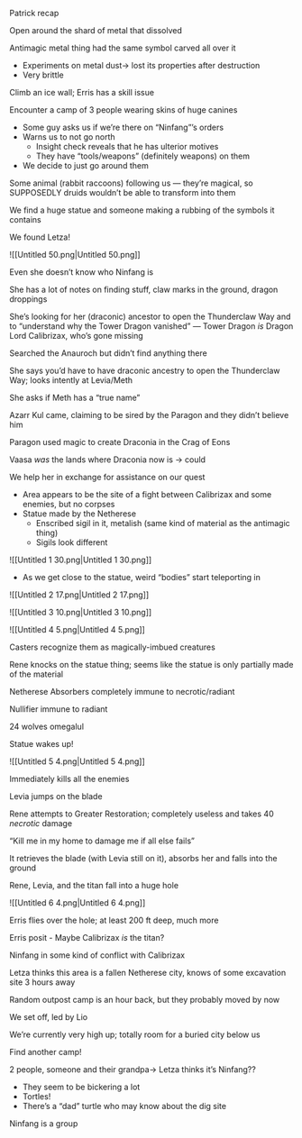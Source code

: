 Patrick recap

Open around the shard of metal that dissolved

  

Antimagic metal thing had the same symbol carved all over it

- Experiments on metal dust→ lost its properties after destruction
- Very brittle

  

Climb an ice wall; Erris has a skill issue

Encounter a camp of 3 people wearing skins of huge canines

- Some guy asks us if we’re there on “Ninfang”’s orders
- Warns us to not go north
    - Insight check reveals that he has ulterior motives
    - They have “tools/weapons” (definitely weapons) on them
- We decide to just go around them

  

Some animal (rabbit raccoons) following us — they’re magical, so SUPPOSEDLY druids wouldn’t be able to transform into them

  

We find a huge statue and someone making a rubbing of the symbols it contains

We found Letza!

![[Untitled 50.png|Untitled 50.png]]

Even she doesn’t know who Ninfang is

She has a lot of notes on finding stuff, claw marks in the ground, dragon droppings

She’s looking for her (draconic) ancestor to open the Thunderclaw Way and to “understand why the Tower Dragon vanished” — Tower Dragon _is_ Dragon Lord Calibrizax, who’s gone missing

Searched the Anauroch but didn’t find anything there

She says you’d have to have draconic ancestry to open the Thunderclaw Way; looks intently at Levia/Meth

She asks if Meth has a “true name”

Azarr Kul came, claiming to be sired by the Paragon and they didn’t believe him

Paragon used magic to create Draconia in the Crag of Eons

Vaasa _was_ the lands where Draconia now is → could

  

We help her in exchange for assistance on our quest

- Area appears to be the site of a fight between Calibrizax and some enemies, but no corpses
- Statue made by the Netherese
    - Enscribed sigil in it, metalish (same kind of material as the antimagic thing)
    - Sigils look different

![[Untitled 1 30.png|Untitled 1 30.png]]

- As we get close to the statue, weird “bodies” start teleporting in

![[Untitled 2 17.png|Untitled 2 17.png]]

![[Untitled 3 10.png|Untitled 3 10.png]]

![[Untitled 4 5.png|Untitled 4 5.png]]

Casters recognize them as magically-imbued creatures

Rene knocks on the statue thing; seems like the statue is only partially made of the material

Netherese Absorbers completely immune to necrotic/radiant

Nullifier immune to radiant

24 wolves omegalul

Statue wakes up!

![[Untitled 5 4.png|Untitled 5 4.png]]

Immediately kills all the enemies

Levia jumps on the blade

Rene attempts to Greater Restoration; completely useless and takes 40 _necrotic_ damage

“Kill me in my home to damage me if all else fails”

It retrieves the blade (with Levia still on it), absorbs her and falls into the ground

Rene, Levia, and the titan fall into a huge hole

![[Untitled 6 4.png|Untitled 6 4.png]]

Erris flies over the hole; at least 200 ft deep, much more

  

Erris posit - Maybe Calibrizax _is_ the titan?

Ninfang in some kind of conflict with Calibrizax

Letza thinks this area is a fallen Netherese city, knows of some excavation site 3 hours away

Random outpost camp is an hour back, but they probably moved by now

  

We set off, led by Lio

We’re currently very high up; totally room for a buried city below us

Find another camp!

2 people, someone and their grandpa→ Letza thinks it’s Ninfang??

- They seem to be bickering a lot
- Tortles!
- There’s a “dad” turtle who may know about the dig site

  

Ninfang is a group